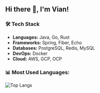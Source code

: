 ## Hi there 👋, I'm Vian!

### 🛠 Tech Stack
- **Languages:** Java, Go, Rust
- **Frameworks:** Spring, Fiber, Echo
- **Databases:** PostgreSQL, Redis, MySQL
- **DevOps:** Docker
- **Cloud:** AWS, GCP, OCP

### 📊 Most Used Languages:
![Top Langs](https://github-readme-stats.vercel.app/api/top-langs/?username=viaannn&layout=compact&theme=radical)
